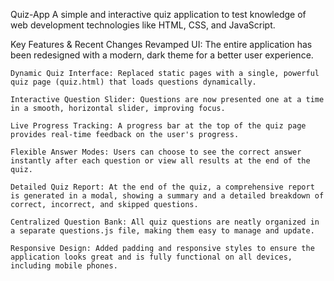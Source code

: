 Quiz-App
A simple and interactive quiz application to test knowledge of web development technologies like HTML, CSS, and JavaScript.

Key Features & Recent Changes
    Revamped UI: The entire application has been redesigned with a modern, dark theme for a better user experience.

    Dynamic Quiz Interface: Replaced static pages with a single, powerful quiz page (quiz.html) that loads questions dynamically.

    Interactive Question Slider: Questions are now presented one at a time in a smooth, horizontal slider, improving focus.

    Live Progress Tracking: A progress bar at the top of the quiz page provides real-time feedback on the user's progress.

    Flexible Answer Modes: Users can choose to see the correct answer instantly after each question or view all results at the end of the quiz.

    Detailed Quiz Report: At the end of the quiz, a comprehensive report is generated in a modal, showing a summary and a detailed breakdown of correct, incorrect, and skipped questions.

    Centralized Question Bank: All quiz questions are neatly organized in a separate questions.js file, making them easy to manage and update.

    Responsive Design: Added padding and responsive styles to ensure the application looks great and is fully functional on all devices, including mobile phones.